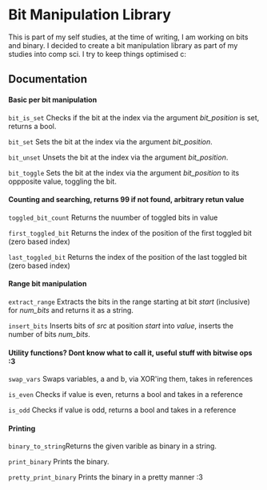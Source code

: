 # Bit Manipulation Library

This is part of my self studies, at the time of writing, I am working on bits and binary. I decided to create a bit manipulation library as part of my studies into comp sci. I try to keep things optimised c:

## Documentation

#### Basic per bit manipulation
```bit_is_set``` Checks if the bit at the index via the argument _bit_position_ is set, returns a bool.

```bit_set``` Sets the bit at the index via the argument _bit_position_.

```bit_unset``` Unsets the bit at the index via the argument _bit_position_. 

```bit_toggle``` Sets the bit at the index via the argument _bit_position_ to its oppposite value, toggling the bit.

#### Counting and searching, returns 99 if not found, arbitrary retun value

```toggled_bit_count``` Returns the nuumber of toggled bits in value

```first_toggled_bit``` Returns the index of the position of the first toggled bit (zero based index)

```last_toggled_bit``` Returns the index of the position of the last toggled bit (zero based index)

#### Range bit manipulation

```extract_range``` Extracts the bits in the range starting at bit _start_ (inclusive) for _num_bits_ and returns it as a string.  

```insert_bits``` Inserts bits of _src_ at position _start_ into _value_, inserts the number of bits _num_bits_.

#### Utility functions? Dont know what to call it, useful stuff with bitwise ops :3 

```swap_vars``` Swaps variables, a and b, via XOR'ing them, takes in references

```is_even``` Checks if value is even, returns a bool and takes in a reference 

```is_odd``` Checks if value is odd, returns a bool and takes in a reference

#### Printing

```binary_to_string```Returns the given varible as binary in a string.

```print_binary``` Prints the binary.

```pretty_print_binary``` Prints the binary in a pretty manner :3
